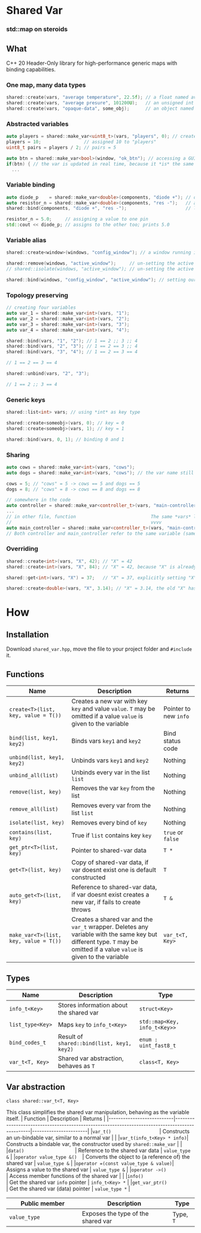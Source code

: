 # Shared Var
### std::map on steroids

## What

C++ 20 Header-Only library for high-performance generic maps with binding capabilities.

### One map, many data types
```cpp
shared::create(vars, "average temperature", 22.5f); // a float named average temperature
shared::create(vars, "average presure", 101200U);   // an unsigned int named average pressure
shared::create(vars, "opaque-data", some_obj);      // an object named opaque-data
```

### Abstracted variables
```cpp
auto players = shared::make_var<uint8_t>(vars, "players", 0); // created a shared var named players
players = 10;                // assigned 10 to "players"
uint8_t pairs = players / 2; // pairs = 5
```
```cpp
auto btn = shared::make_var<bool>(window, "ok_btn"); // accessing a GUI object
if(btn) { // the var is updated in real time, because it *is* the same var
  ...
```

### Variable binding
```cpp
auto diode_p    = shared::make_var<double>(components, "diode +"); // oh look an electrical pin
auto resistor_n = shared::make_var<double>(components, "res -");   // and another pin
shared::bind(components, "diode +", "res -");                      // lets connect both

resistor_n = 5.0;     // assigning a value to one pin
std::cout << diode_p; // assigns to the other too; prints 5.0
```

### Variable alias
```cpp
shared::create<window>(windows, "config_window"); // a window running in the background

shared::remove(windows, "active_window");     // un-setting the active window
// shared::isolate(windows, "active_window"); // un-setting the active window (removing all binds)

shared::bind(windows, "config_window", "active_window"); // setting our config window as the active window
```

### Topology preserving
```cpp
// creating four variables
auto var_1 = shared::make_var<int>(vars, "1");
auto var_2 = shared::make_var<int>(vars, "2");
auto var_3 = shared::make_var<int>(vars, "3");
auto var_4 = shared::make_var<int>(vars, "4");

shared::bind(vars, "1", "2"); // 1 == 2 ;; 3 ;; 4
shared::bind(vars, "2", "3"); // 1 == 2 == 3 ;; 4
shared::bind(vars, "3", "4"); // 1 == 2 == 3 == 4

// 1 == 2 == 3 == 4

shared::unbind(vars, "2", "3");

// 1 == 2 ;; 3 == 4

```

### Generic keys
```cpp
shared::list<int> vars; // using *int* as key type

shared::create<someobj>(vars, 0); // key = 0
shared::create<someobj>(vars, 1); // key = 1

shared::bind(vars, 0, 1); // binding 0 and 1
```

### Sharing
```cpp
auto cows = shared::make_var<int>(vars, "cows");
auto dogs = shared::make_var<int>(vars, "cows"); // the var name still "cows"

cows = 5; // "cows" = 5 -> cows == 5 and dogs == 5
dogs = 8; // "cows" = 8 -> cows == 8 and dogs == 8
```
```cpp
// somewhere in the code
auto controller = shared::make_var<controller_t>(vars, "main-controller");
...
// in other file, function                            The same *vars* list
//                                                    vvvv
auto main_controller = shared::make_var<controller_t>(vars, "main-controller");
// Both controller and main_controller refer to the same variable (same memory address).
```

### Overriding
```cpp
shared::create<int>(vars, "X", 42); // "X" = 42
shared::create<int>(vars, "X", 84); // "X" = 42, because "X" is already initialized

shared::get<int>(vars, "X") = 37;   // "X" = 37, explicitly setting "X"

shared::create<double>(vars, "X", 3.14); // "X" = 3.14, the old "X" has been deleted
```

# How
## Installation
Download `shared_var.hpp`, move the file to your project folder and `#include` it.

## Functions
| Name                     | Description                                                                                    | Returns               |
|--------------------------|------------------------------------------------------------------------------------------------|-----------------------|
|`create<T>(list, key, value = T())`| Creates a new var with key `key` and value `value`. `T` may be omitted if a value `value` is given to the variable | Pointer to new `info` |
|`bind(list, key1, key2)  `| Binds vars `key1` and `key2`                                                                   | Bind status code      |
|`unbind(list, key1, key2)`| Unbinds vars `key1` and `key2`                                                                 | Nothing               |
|`unbind_all(list)        `| Unbinds every var in the list `list`                                                           | Nothing               |
|`remove(list, key)       `| Removes the var `key` from the list                                                            | Nothing               |
|`remove_all(list)        `| Removes every var from the list `list`                                                         | Nothing               |
|`isolate(list, key)      `| Removes every bind of `key`                                                                    | Nothing               |
|`contains(list, key)     `| True if `list` contains key `key`                                                              | `true` or `false`     |
|`get_ptr<T>(list, key)   `| Pointer to shared-var data                                                                     | `T *`                 |
|`get<T>(list, key)       `| Copy of shared-var data, if var doesnt exist one is default constructed                        | `T`                   |
|`auto_get<T>(list, key)  `| Reference to shared-var data, if var doesnt exist creates a new var, if fails to create throws | `T &`                 |
|`make_var<T>(list, key, value = T())`| Creates a shared var and the `var_t` wrapper. Deletes any variable with the same key but different type. `T` may be omitted if a value `value` is given to the variable | `var_t<T, Key>`|

## Types
| Name           | Description                                     | Type                       |
|----------------|-------------------------------------------------|----------------------------|
|`info_t<Key>   `| Stores information about the shared var         |`struct<Key>               `|
|`list_type<Key>`| Maps `key` to `info_t<Key>`                     |`std::map<Key, info_t<Key>>`|
|`bind_codes_t  `| Result of `shared::bind(list, key1, key2)`      |`enum : uint_fast8_t       `|
|`var_t<T, Key> `| Shared var abstraction, behaves as `T`          |`class<T, Key>             `|

## Var abstraction
`class shared::var_t<T, Key>`

This class simplifies the shared var manipulation, behaving as the variable itself.
| Function                  | Description                                                                                    | Returns               |
|---------------------------|------------------------------------------------------------------------------------------------|-----------------------|
|`var_t()                  `| Constructs an un-bindable var, similar to a normal var                                         |                       |
|`var_t(info_t<Key> * info)`| Constructs a bindable var, the constructor used by `shared::make_var`                          |                       |
|`data()                   `| Reference to the shared var data                                                               | `value_type &`        |
|`operator value_type &()  `| Converts the object to (a reference of) the shared var                                         | `value_type &`        |
|`operator =(const value_type & value)`| Assigns a value to the shared var                                                   | `value_type &`        |
|`operator ->()            `| Access member functions of the shared var                                                      |                       |
|`info()                   `| Get the shared var `info` pointer                                                              | `info_t<Key> *`       |
|`get_var_ptr()            `| Get the shared var (data) pointer                                                              | `value_type *`        |

| Public member             | Description                                                                                    | Type                  |
|---------------------------|------------------------------------------------------------------------------------------------|-----------------------|
|`value_type               `| Exposes the type of the shared var                                                             | Type, `T`             |
